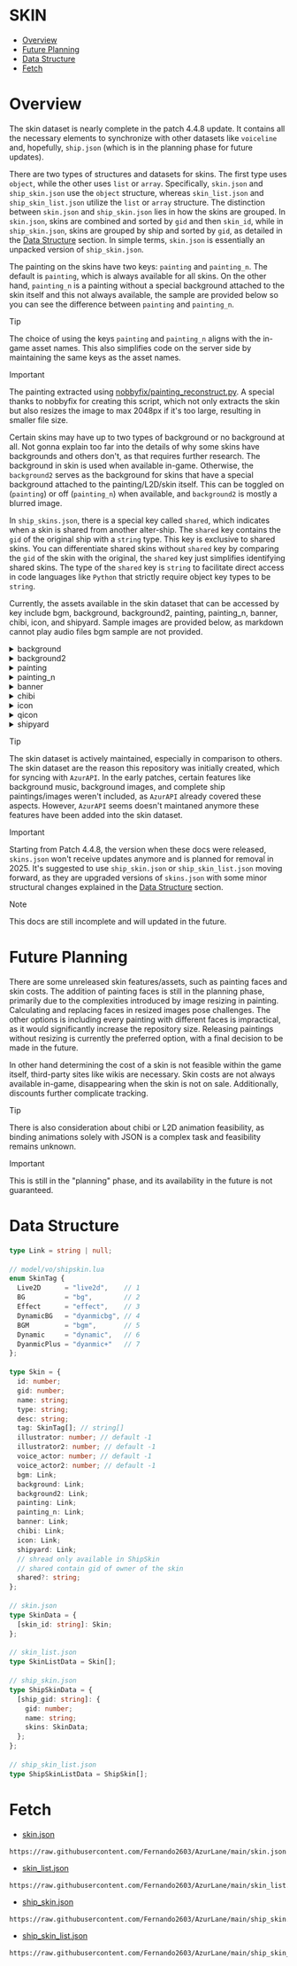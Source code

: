 # SKIN

- [Overview](#overview)
- [Future Planning](#future-planning)
- [Data Structure](#data-structure)
- [Fetch](#fetch)


# Overview
The skin dataset is nearly complete in the patch 4.4.8 update. It contains all the necessary elements to synchronize with other datasets like `voiceline` and, hopefully, `ship.json` (which is in the planning phase for future updates).

There are two types of structures and datasets for skins. The first type uses `object`, while the other uses `list` or `array`. Specifically, `skin.json` and `ship_skin.json` use the `object` structure, whereas `skin_list.json` and `ship_skin_list.json` utilize the `list` or `array` structure. The distinction between `skin.json` and `ship_skin.json` lies in how the skins are grouped. In `skin.json`, skins are combined and sorted by `gid` and then `skin_id`, while in `ship_skin.json`, skins are grouped by ship and sorted by `gid`, as detailed in the [Data Structure](#data-structure) section. In simple terms, `skin.json` is essentially an unpacked version of `ship_skin.json`.

The painting on the skins have two keys: `painting` and `painting_n`. The default is `painting`, which is always available for all skins. On the other hand, `painting_n` is a painting without a special background attached to the skin itself and this not always available, the sample are provided below so you can see the difference between `painting` and `painting_n`.
> [!TIP]
> The choice of using the keys `painting` and `painting_n` aligns with the in-game asset names. This also simplifies code on the server side by maintaining the same keys as the asset names.

> [!IMPORTANT]
> The painting extracted using [nobbyfix/painting_reconstruct.py](https://gist.github.com/nobbyfix/fb535462acc897ab1f39e5e9981e4645).
> A special thanks to nobbyfix for creating this script, which not only extracts the skin but also resizes the image to max 2048px if it's too large, resulting in smaller file size.

Certain skins may have up to two types of background or no background at all. Not gonna explain too far into the details of why some skins have backgrounds and others don't, as that requires further research. The background in skin is used when available in-game. Otherwise, the `background2` serves as the background for skins that have a special background attached to the painting/L2D/skin itself. This can be toggled on (`painting`) or off (`painting_n`) when available, and `background2` is mostly a blurred image.

In `ship_skins.json`, there is a special key called `shared`, which indicates when a skin is shared from another alter-ship. The `shared` key contains the `gid` of the original ship with a `string` type. This key is exclusive to shared skins. You can differentiate shared skins without `shared` key by comparing the `gid` of the skin with the original, the `shared` key just simplifies identifying shared skins. The type of the `shared` key is `string` to facilitate direct access in code languages like `Python` that strictly require object key types to be `string`.

Currently, the assets available in the skin dataset that can be accessed by key include bgm, background, background2, painting, painting_n, banner, chibi, icon, and shipyard. Sample images are provided below, as markdown cannot play audio files bgm sample are not provided.
<details>
  <summary>background</summary>
  
  <p align='center'>
    <img src="/images/background/109.png" alt="background">
  </p>
</details>
<details>
  <summary>background2</summary>
  
  <p align='center'>
    <img src="/images/background/1101.png" alt="background2">
  </p>
</details>
<details>
  <summary>painting</summary>

  <p align="center">
    <img src="/images/skins/701042/painting.png" alt="painting">
  </p>
</details>
<details>
  <summary>painting_n</summary>

  <p align="center">
    <img src="/images/skins/701042/painting_n.png" alt="painting_n">
  </p>
</details>
<details>
  <summary>banner</summary>

  <p align="center">
    <img src="/images/skins/701042/banner.png" alt="banner">
  </p>
</details>
<details>
  <summary>chibi</summary>

  <p align="center">
    <img src="/images/skins/701042/chibi.png" alt="chibi">
  </p>
</details>
<details>
  <summary>icon</summary>

  <p align="center">
    <img src="/images/skins/701042/icon.png" alt="icon">
  </p>
</details>
<details>
  <summary>qicon</summary>

  <p align="center">
    <img src="/images/skins/701042/qicon.png" alt="qicon">
  </p>
</details>
<details>
  <summary>shipyard</summary>

  <p align="center">
    <img src="/images/skins/701042/shipyard.png" alt="shipyard">
  </p>
</details>

> [!TIP]
> The skin dataset is actively maintained, especially in comparison to others. The skin dataset are the reason this repository was initially created, which for syncing with `AzurAPI`. In the early patches, certain features like background music, background images, and complete ship paintings/images weren't included, as `AzurAPI` already covered these aspects. However, `AzurAPI` seems doesn't maintaned anymore these features have been added into the skin dataset.

> [!IMPORTANT]
> Starting from Patch 4.4.8, the version when these docs were released, `skins.json` won't receive updates anymore and is planned for removal in 2025. It's suggested to use `ship_skin.json` or `ship_skin_list.json` moving forward, as they are upgraded versions of `skins.json` with some minor structural changes explained in the [Data Structure](#data-structure) section.

> [!NOTE]
> This docs are still incomplete and will updated in the future.


# Future Planning
There are some unreleased skin features/assets, such as painting faces and skin costs. The addition of painting faces is still in the planning phase, primarily due to the complexities introduced by image resizing in painting. Calculating and replacing faces in resized images pose challenges. The other options is including every painting with different faces is impractical, as it would significantly increase the repository size. Releasing paintings without resizing is currently the preferred option, with a final decision to be made in the future.

In other hand determining the cost of a skin is not feasible within the game itself, third-party sites like wikis are necessary. Skin costs are not always available in-game, disappearing when the skin is not on sale. Additionally, discounts further complicate tracking.

> [!TIP]
> There is also consideration about chibi or L2D animation feasibility, as binding animations solely with JSON is a complex task and feasibility remains unknown.

> [!IMPORTANT]
> This is still in the "planning" phase, and its availability in the future is not guaranteed.


# Data Structure
```Typescript
type Link = string | null;

// model/vo/shipskin.lua
enum SkinTag {
  Live2D      = "live2d",    // 1
  BG          = "bg",        // 2 
  Effect      = "effect",    // 3 
  DynamicBG   = "dyanmicbg", // 4 
  BGM         = "bgm",       // 5 
  Dynamic     = "dynamic",   // 6 
  DyanmicPlus = "dyanmic+"   // 7 
};

type Skin = {
  id: number;
  gid: number;
  name: string;
  type: string;
  desc: string;
  tag: SkinTag[]; // string[]
  illustrator: number; // default -1
  illustrator2: number; // default -1
  voice_actor: number; // default -1
  voice_actor2: number; // default -1
  bgm: Link;
  background: Link;
  background2: Link;
  painting: Link;
  painting_n: Link;
  banner: Link;
  chibi: Link;
  icon: Link;
  shipyard: Link;
  // shread only available in ShipSkin
  // shared contain gid of owner of the skin
  shared?: string;
};

// skin.json
type SkinData = {
  [skin_id: string]: Skin;
};

// skin_list.json
type SkinListData = Skin[];

// ship_skin.json
type ShipSkinData = {
  [ship_gid: string]: {
    gid: number;
    name: string;
    skins: SkinData;
  };
};

// ship_skin_list.json
type ShipSkinListData = ShipSkin[];
```


# Fetch
- [skin.json](https://raw.githubusercontent.com/Fernando2603/AzurLane/main/skin.json)
```
https://raw.githubusercontent.com/Fernando2603/AzurLane/main/skin.json
```

- [skin_list.json](https://raw.githubusercontent.com/Fernando2603/AzurLane/main/skin_list.json)
```
https://raw.githubusercontent.com/Fernando2603/AzurLane/main/skin_list.json
```

- [ship_skin.json](https://raw.githubusercontent.com/Fernando2603/AzurLane/main/ship_skin.json)
```
https://raw.githubusercontent.com/Fernando2603/AzurLane/main/ship_skin.json
```

- [ship_skin_list.json](https://raw.githubusercontent.com/Fernando2603/AzurLane/main/ship_skin_list.json)
```
https://raw.githubusercontent.com/Fernando2603/AzurLane/main/ship_skin_list.json
```